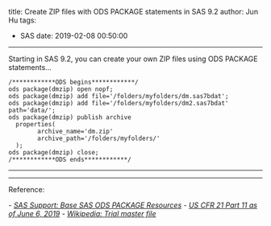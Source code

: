 title: Create ZIP files with ODS PACKAGE statements in SAS 9.2
author: Jun Hu
tags:
  - SAS
date: 2019-02-08 00:50:00
---
Starting in SAS 9.2, you can create your own ZIP files using ODS PACKAGE statements...

<!-- more -->

```
/************ODS begins************/
ods package(dmzip) open nopf;
ods package(dmzip) add file='/folders/myfolders/dm.sas7bdat';
ods package(dmzip) add file='/folders/myfolders/dm2.sas7bdat' path='data/';
ods package(dmzip) publish archive
  properties(
		archive_name='dm.zip' 
		archive_path='/folders/myfolders/'
  );
ods package(dmzip) close;
/************ODS ends************/
```
----------


---


Reference:


*- [SAS Support: Base SAS ODS PACKAGE Resources](http://support.sas.com/rnd/base/ods/odspackages/index.html)*
*- [US CFR 21 Part 11 as of June 6, 2019](https://www.ecfr.gov/cgi-bin/text-idx?SID=8f1ef8a41ee0b4b16030eaeee93dc697&mc=true&node=pt21.1.11&rgn=div5)*
*- [Wikipedia: Trial master file](https://en.wikipedia.org/wiki/Trial_master_file)*
